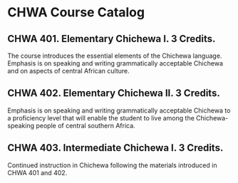 # CHWA Course Catalog

## CHWA 401. Elementary Chichewa I. 3 Credits.

The course introduces the essential elements of the Chichewa language. Emphasis is on speaking and writing grammatically acceptable Chichewa and on aspects of central African culture.

## CHWA 402. Elementary Chichewa II. 3 Credits.

Emphasis is on speaking and writing grammatically acceptable Chichewa to a proficiency level that will enable the student to live among the Chichewa-speaking people of central southern Africa.

## CHWA 403. Intermediate Chichewa I. 3 Credits.

Continued instruction in Chichewa following the materials introduced in CHWA 401 and 402.

